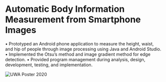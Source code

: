 # Automatic Body Information Measurement from Smartphone Images

• Prototyped an Android phone application to measure the height, waist, and hip of people through image processing using Java and Android Studio.
• Implemented the Otsu’s method and image gradient method for edge detection.
• Provided program management during analysis, design, development, testing, and implementation.

![UWA Poster 2020](https://github.com/user-attachments/assets/a76fa0f4-2679-4428-8318-839ec0d3c826)
